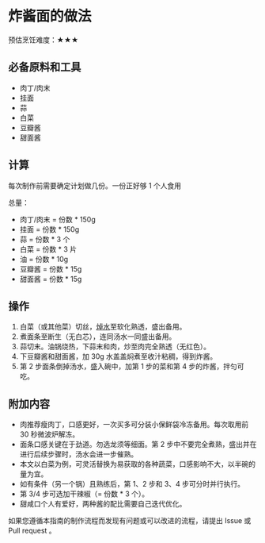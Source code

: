 # 炸酱面的做法

预估烹饪难度：★★★

## 必备原料和工具

* 肉丁/肉末
* 挂面
* 蒜
* 白菜
* 豆瓣酱
* 甜面酱

## 计算

每次制作前需要确定计划做几份。一份正好够 1 个人食用

总量：

* 肉丁/肉末 = 份数 * 150g
* 挂面 = 份数 * 150g
* 蒜 = 份数 * 3 个
* 白菜 = 份数 * 3 片
* 油 = 份数 * 10g
* 豆瓣酱 = 份数 * 15g
* 甜面酱 = 份数 * 15g

## 操作

1. 白菜（或其他菜）切丝，[焯水](学习焯水.md)至软化熟透，盛出备用。
2. 煮面条至断生（无白芯），连同汤水一同盛出备用。
3. 蒜切末。油锅烧热，下蒜末和肉，炒至肉完全熟透（无红色）。
4. 下豆瓣酱和甜面酱，加 30g 水盖盖焖煮至收汁粘稠，得到炸酱。
5. 第 2 步面条倒掉汤水，盛入碗中，加第 1 步的菜和第 4 步的炸酱，拌匀可吃。

## 附加内容

* 肉推荐瘦肉丁，口感更好，一次买多可分装小保鲜袋冷冻备用。每次取用前 30 秒微波炉解冻。
* 面条口感关键在于劲道。勿选龙须等细面。第 2 步中不要完全煮熟，盛出并在进行后续步骤时，汤水会进一步催熟。
* 本文以白菜为例，可灵活替换为易获取的各种蔬菜，口感影响不大，以半碗的量为宜。
* 如有条件（另一个锅）且熟练后，第 1、2 步和 3、4 步可分时并行执行。
* 第 3/4 步可选加干辣椒（= 份数 * 3 个）。
* 甜咸口个人有爱好，两种酱的配比需要自己迭代优化。

如果您遵循本指南的制作流程而发现有问题或可以改进的流程，请提出 Issue 或 Pull request 。

